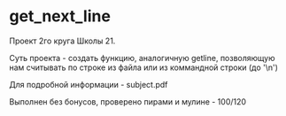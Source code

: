 # get_next_line

Проект 2го круга Школы 21.

Суть проекта - создать функцию, аналогичную getline, позволяющую нам считывать по строке из файла или из коммандной строки (до '\n')

Для подробной информации - subject.pdf

Выполнен без бонусов, проверено пирами и мулине - 100/120
